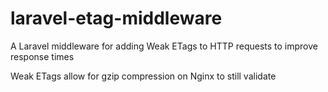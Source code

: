 # laravel-etag-middleware
A Laravel middleware for adding Weak ETags to HTTP requests to improve response times

Weak ETags allow for gzip compression on Nginx to still validate
